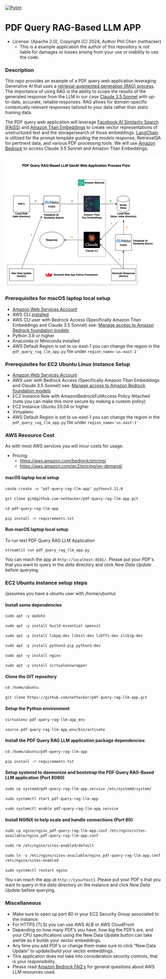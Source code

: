 [![Pylint](https://github.com/nethacker/pdf-query-rag-llm-app/actions/workflows/pylint.yml/badge.svg)](https://github.com/nethacker/pdf-query-rag-llm-app/actions/workflows/pylint.yml)
# PDF Query RAG-Based LLM APP
* License: (Apache 2.0), Copyright (C) 2024, Author Phil Chen (nethacker)
  * This is a example application the author of this repository is not liable for damages or losses arising from your use or inability to use the code.

### Description

This repo provides an example of a PDF query web application leveraging Generative AI that uses a <a href="https://en.wikipedia.org/wiki/Retrieval-augmented_generation" target="_blank">retrieval-augmented generation (RAG) process</a>. The importance of using RAG is the ability to scope the results of the generated response from the LLM in our case <a href="https://docs.anthropic.com/en/docs/about-claude/models" target="_blank">Claude 3.5 Sonnet</a> with up-to-date, accurate, reliable responses. RAG allows for domain-specific contextually relevant responses tailored to your data rather than static training data.

The PDF query web application will leverage <a href="https://ai.meta.com/tools/faiss/" target="_blank">Facebook AI Similarity Search (FAISS)</a> and <a href="https://docs.aws.amazon.com/bedrock/latest/userguide/titan-embedding-models.html" target="_blank">Amazon Titan Embeddings</a> to create vector representations of unstructured text and the storage/search of those embeddings. <a href="https://langchain.   com" target="_blank">LangChain</a> is utilized for the prompt template guiding the models response, RetrievalQA for pertinent data, and various PDF processing tools. We will use <a href="https://aws.amazon.com/bedrock/" target="_blank">Amazon Bedrock</a> to access Claude 3.5 Sonnet and Amazon Titan Embeddings.


<p align="center">
<img src="flow-diagram.svg" alt="PDF Query RAG-Based LLM GenAI Web Application Process Flow" />
</p>

### Prerequisites for macOS laptop local setup

* <a href="https://aws.amazon.com" target="_blank"> Amazon Web Services Account</a>
* AWS CLI <a href="https://docs.aws.amazon.com/cli/latest/userguide/getting-started-quickstart.html" target="_blank">installed</a>
* AWS CLI user with Bedrock Access (Specifically Amazon Titan Embeddings and Claude 3.5 Sonnet) see: <a href="https://docs.aws.amazon.com/bedrock/latest/userguide/model-access.html" target="_blank">Manage access to Amazon Bedrock foundation models</a>
* Python 3.8 or higher
* Anaconda or Miniconda installed 
* AWS Default Region is set to us-east-1 you can change the region in the `pdf_query_rag_llm_app.py` file under `region_name='us-east-1'`

### Prerequisites for EC2 Ubuntu Linux Instance Setup
* <a href="https://aws.amazon.com" target="_blank"> Amazon Web Services Account</a>
* AWS user with Bedrock Access (Specifically Amazon Titan Embeddings and Claude 3.5 Sonnet) see: <a href="https://docs.aws.amazon.com/bedrock/latest/userguide/model-access.html" target="_blank">Manage access to  Amazon Bedrock foundation models</a>
* EC2 Instance Role with AmazonBedrockFullAccess Policy Attached (note you can make this more secure by making a custom policy)
* EC2 Instance Ubuntu 20.04 or higher
* Virtualenv
* AWS Default Region is set to us-east-1 you can change the region in the `pdf_query_rag_llm_app.py` file under `region_name='us-east-1'`

### AWS Resource Cost

As with most AWS services you will incur costs for usage. 

* Pricing:
  * https://aws.amazon.com/bedrock/pricing/
  * https://aws.amazon.com/ec2/pricing/on-demand/

#### macOS laptop local setup

```
conda create -n "pdf-query-rag-llm-app" python=3.11.0

git clone git@github.com:nethacker/pdf-query-rag-llm-app.git

cd pdf-query-rag-llm-app

pip install -r requirements.txt
```

#### Run macOS laptop local setup

To run text PDF Query RAG LLM Application

```
streamlit run pdf_query_rag_llm_app.py
```

You can reach the app at `http://localhost:8501/`. Please put your PDF's that you want to query in the *data* directory and click *New Data Update* before querying.

### EC2 Ubuntu instance setup steps
(assumes you have a ubuntu user with /home/ubuntu)

#### Install some dependencies
```
sudo apt -y update

sudo apt -y install build-essential openssl

sudo apt -y install libpq-dev libssl-dev libffi-dev zlib1g-dev

sudo apt -y install python3-pip python3-dev

sudo apt -y install nginx

sudo apt -y install virtualenvwrapper
```

#### Clone the GIT repository
```
cd /home/ubuntu

git clone https://github.com/nethacker/pdf-query-rag-llm-app.git
```

#### Setup the Python environment
```
virtualenv pdf-query-rag-llm-app_env

source pdf-query-rag-llm-app_env/bin/activate
```

#### Install the PDF Query RAG LLM application package dependencies
```
cd /home/ubuntu/pdf-query-rag-llm-app

pip install -r requirements.txt
```

#### Setup systemd to daemonize and bootstrap the PDF Query RAG-Based LLM application (Port 8080)
```
sudo cp systemd/pdf-query-rag-llm-app.service /etc/systemd/system/

sudo systemctl start pdf-query-rag-llm-app

sudo systemctl enable pdf-query-rag-llm-app.service
```

#### Install NGINX to help scale and handle connections (Port 80)
```
sudo cp nginx/nginx_pdf-query-rag-llm-app.conf /etc/nginx/sites-available/nginx_pdf-query-rag-llm-app.conf

sudo rm /etc/nginx/sites-enabled/default

sudo ln -s /etc/nginx/sites-available/nginx_pdf-query-rag-llm-app.conf /etc/nginx/sites-enabled

sudo systemctl restart nginx
```

You can reach the app at `http://{yourhost}`. Please put your PDF's that you want to query in the *data* directory on the instance and click *New Data Update* before querying.

### Miscellaneous

* Make sure to open up port 80 in your EC2 Security Group associated to the instance.
* For HTTPS (TLS) you can use AWS ALB or AWS CloudFront
* Depending on how many PDF’s you have, how big the PDF’s are, and your CPU specifications using the New Data Update button can take awhile as it builds your vector embeddings.
* Any time you add PDF’s or change them make sure to click “New Data Update” to update/build your vector embeddings.
* This application does not take into consideration security controls, that is your responsibility.
* Please read <a href="https://aws.amazon.com/bedrock/faqs/" target="_blank">Amazon Bedrock FAQ's</a> for general questions about AWS LLM resources used.
